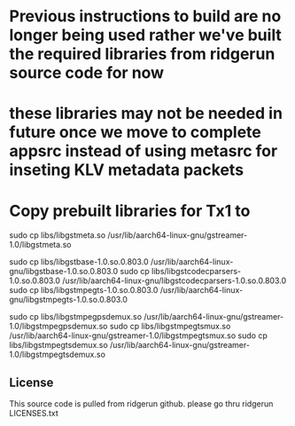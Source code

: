 # Previous instructions to build are no longer being used rather we've built the required libraries from ridgerun source code for now
# these libraries may not be needed in future once we move to complete appsrc instead of using metasrc for inseting KLV metadata packets

# Copy prebuilt libraries for Tx1 to  

sudo cp libs/libgstmeta.so /usr/lib/aarch64-linux-gnu/gstreamer-1.0/libgstmeta.so

sudo cp libs/libgstbase-1.0.so.0.803.0 /usr/lib/aarch64-linux-gnu/libgstbase-1.0.so.0.803.0
sudo cp libs/libgstcodecparsers-1.0.so.0.803.0 /usr/lib/aarch64-linux-gnu/libgstcodecparsers-1.0.so.0.803.0
sudo cp libs/libgstmpegts-1.0.so.0.803.0 /usr/lib/aarch64-linux-gnu/libgstmpegts-1.0.so.0.803.0

sudo cp libs/libgstmpegpsdemux.so /usr/lib/aarch64-linux-gnu/gstreamer-1.0/libgstmpegpsdemux.so
sudo cp libs/libgstmpegtsmux.so /usr/lib/aarch64-linux-gnu/gstreamer-1.0/libgstmpegtsmux.so
sudo cp libs/libgstmpegtsdemux.so /usr/lib/aarch64-linux-gnu/gstreamer-1.0/libgstmpegtsdemux.so
 

## License

This source code is pulled from ridgerun github. please go thru ridgerun LICENSES.txt
